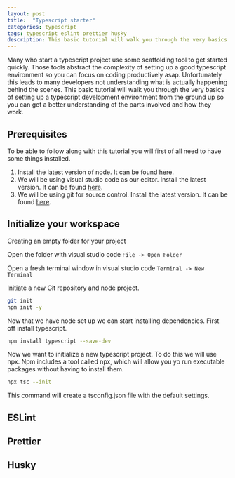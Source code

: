 ```yaml
---
layout: post
title:  "Typescript starter"
categories: typescript
tags: typescript eslint prettier husky  
description: This basic tutorial will walk you through the very basics of setting up a typescript development environment from the ground up
---
```

Many who start a typescript project use some scaffolding tool to get started quickly. Those tools abstract the complexity of setting up a good typescript environment so you can focus on coding productively asap. Unfortunately this leads to many developers not understanding what is actually happening behind the scenes. This basic tutorial will walk you through the very basics of setting up a typescript development environment from the ground up so you can get a better understanding of the parts involved and how they work. 

## Prerequisites
To be able to follow along with this tutorial you will first of all need to have some things installed. 

1. Install the latest version of node. It can be found [here]("https://nodejs.org/").
2. We will be using visual studio code as our editor. Install the latest version. It can be found [here](https://code.visualstudio.com/).
3. We will be using git for source control. Install the latest version. It can be found [here]("https://git-scm.com/"). 

## Initialize your workspace
Creating an empty folder for your project

Open the folder with visual studio code `File -> Open Folder`

Open a fresh terminal window in visual studio code `Terminal -> New Terminal`

Initiate a new Git repository and node project.
```sh
git init
npm init -y
```

Now that we have node set up we can start installing dependencies. First off install typescript.

```sh
npm install typescript --save-dev
```

Now we want to initialize a new typescript project. To do this we will use npx. Npm includes a tool called npx, which will allow you yo run executable packages without having to install them.

```sh
npx tsc --init
```

This command will create a tsconfig.json file with the default settings.

## ESLint

## Prettier

## Husky